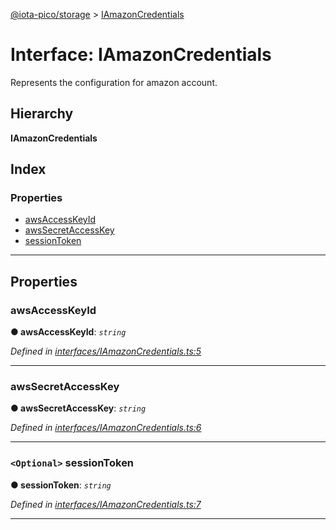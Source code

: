 [@iota-pico/storage](../README.md) > [IAmazonCredentials](../interfaces/iamazoncredentials.md)

# Interface: IAmazonCredentials

Represents the configuration for amazon account.

## Hierarchy

**IAmazonCredentials**

## Index

### Properties

* [awsAccessKeyId](iamazoncredentials.md#awsaccesskeyid)
* [awsSecretAccessKey](iamazoncredentials.md#awssecretaccesskey)
* [sessionToken](iamazoncredentials.md#sessiontoken)

---

## Properties

<a id="awsaccesskeyid"></a>

###  awsAccessKeyId

**● awsAccessKeyId**: *`string`*

*Defined in [interfaces/IAmazonCredentials.ts:5](https://github.com/iota-pico/storage/blob/893ad8d/src/interfaces/IAmazonCredentials.ts#L5)*

___
<a id="awssecretaccesskey"></a>

###  awsSecretAccessKey

**● awsSecretAccessKey**: *`string`*

*Defined in [interfaces/IAmazonCredentials.ts:6](https://github.com/iota-pico/storage/blob/893ad8d/src/interfaces/IAmazonCredentials.ts#L6)*

___
<a id="sessiontoken"></a>

### `<Optional>` sessionToken

**● sessionToken**: *`string`*

*Defined in [interfaces/IAmazonCredentials.ts:7](https://github.com/iota-pico/storage/blob/893ad8d/src/interfaces/IAmazonCredentials.ts#L7)*

___

